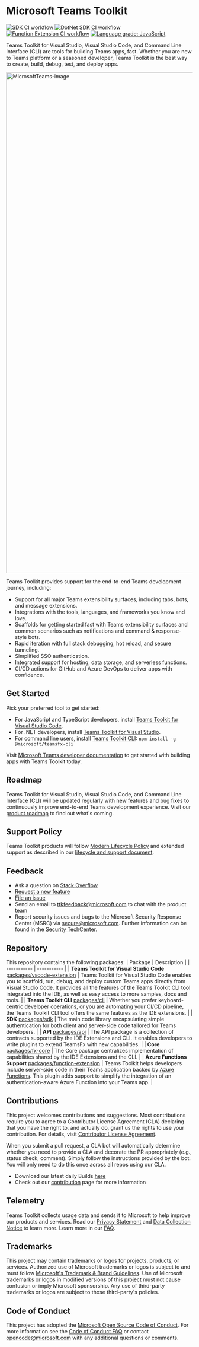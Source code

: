 # Microsoft Teams Toolkit

[![SDK CI workflow](https://github.com/OfficeDev/TeamsFx/actions/workflows/sdk-ci.yml/badge.svg)](https://github.com/OfficeDev/TeamsFx/actions/workflows/sdk-ci.yml)
[![DotNet SDK CI workflow](https://github.com/OfficeDev/TeamsFx/actions/workflows/dotnetsdk-ci.yml/badge.svg)](https://github.com/OfficeDev/TeamsFx/actions/workflows/dotnetsdk-ci.yml)
[![Function Extension CI workflow](https://github.com/OfficeDev/TeamsFx/actions/workflows/FunctionExtensionCI.yml/badge.svg)](https://github.com/OfficeDev/TeamsFx/actions/workflows/FunctionExtensionCI.yml)
[![Language grade: JavaScript](https://img.shields.io/lgtm/grade/javascript/g/OfficeDev/TeamsFx.svg?logo=lgtm&logoWidth=18)](https://lgtm.com/projects/g/OfficeDev/TeamsFx/context:javascript)

Teams Toolkit for Visual Studio, Visual Studio Code, and Command Line Interface (CLI) are tools for building Teams apps, fast. Whether you are new to Teams platform or a seasoned developer, Teams Toolkit is the best way to create, build, debug, test, and deploy apps.

<img width="1350" alt="MicrosoftTeams-image" src="https://aka.ms/teamsfx-hero-image">

Teams Toolkit provides support for the end-to-end Teams development journey, including:

- Support for all major Teams extensibility surfaces, including tabs, bots, and message extensions.
- Integrations with the tools, languages, and frameworks you know and love.
- Scaffolds for getting started fast with Teams extensibility surfaces and common scenarios such as notifications and command & response-style bots.
- Rapid iteration with full stack debugging, hot reload, and secure tunneling.
- Simplified SSO authentication.
- Integrated support for hosting, data storage, and serverless functions.
- CI/CD actions for GitHub and Azure DevOps to deliver apps with confidence.

## Get Started

Pick your preferred tool to get started:

- For JavaScript and TypeScript developers, install [Teams Toolkit for Visual Studio Code](https://docs.microsoft.com/microsoftteams/platform/toolkit/teams-toolkit-fundamentals#install-teams-toolkit-for-visual-studio-code).
- For .NET developers, install [Teams Toolkit for Visual Studio](https://docs.microsoft.com/microsoftteams/platform/toolkit/visual-studio-overview#install-teams-toolkit-for-visual-studio).
- For command line users, install [Teams Toolkit CLI](https://docs.microsoft.com/microsoftteams/platform/toolkit/teamsfx-cli#get-started): `npm install -g @microsoft/teamsfx-cli`

Visit [Microsoft Teams developer documentation](https://aka.ms/teamsfx-docs) to get started with building apps with Teams Toolkit today.

## Roadmap

Teams Toolkit for Visual Studio, Visual Studio Code, and Command Line Interface (CLI) will be updated regularly with new features and bug fixes to continuously improve end-to-end Teams development experience. Visit our [product roadmap](https://aka.ms/teamsfx-roadmap) to find out what's coming.

## Support Policy

Teams Toolkit products will follow [Modern Lifecycle Policy](https://docs.microsoft.com/lifecycle/policies/modern) and extended support as described in our [lifecycle and support document](https://aka.ms/teamsfx-support).

## Feedback

- Ask a question on [Stack Overflow](https://stackoverflow.com/questions/tagged/teams-toolkit)
- [Request a new feature](https://github.com/OfficeDev/TeamsFx/issues/new?assignees=&labels=&template=feature_request.md&title=)
- [File an issue](https://github.com/OfficeDev/TeamsFx/issues/new?assignees=&labels=&template=bug_report.md&title=)
- Send an email to ttkfeedback@microsoft.com to chat with the product team
- Report security issues and bugs to the Microsoft Security Response Center (MSRC) via secure@microsoft.com. Further information can be found in the [Security TechCenter](https://www.microsoft.com/msrc/faqs-report-an-issue?rtc=1).

## Repository

This repository contains the following packages:
| Package | Description |
| ----------- | ----------- |
| **Teams Toolkit for Visual Studio Code** [packages/vscode-extension](https://github.com/OfficeDev/TeamsFx/tree/main/packages/vscode-extension) | Teams Toolkit for Visual Studio Code enables you to scaffold, run, debug, and deploy custom Teams apps directly from Visual Studio Code. It provides all the features of the Teams Toolkit CLI tool integrated into the IDE, as well as easy access to more samples, docs and tools. |
| **Teams Toolkit CLI** [packages/cli](https://github.com/OfficeDev/TeamsFx/tree/main/packages/cli) | Whether you prefer keyboard-centric developer operations, or you are automating your CI/CD pipeline, the Teams Toolkit CLI tool offers the same features as the IDE extensions. |
| **SDK** [packages/sdk](https://github.com/OfficeDev/TeamsFx/tree/main/packages/sdk) | The main code library encapsulating simple authentication for both client and server-side code tailored for Teams developers. |
| **API** [packages/api](https://github.com/OfficeDev/TeamsFx/tree/main/packages/api) | The API package is a collection of contracts supported by the IDE Extensions and CLI. It enables developers to write plugins to extend TeamsFx with new capabilities. |
| **Core** [packages/fx-core](https://github.com/OfficeDev/TeamsFx/tree/main/packages/fx-core) | The Core package centralizes implementation of capabilities shared by the IDE Extensions and the CLI. |
| **Azure Functions Support** [packages/function-extension](https://github.com/OfficeDev/TeamsFx/tree/main/packages/function-extension) | Teams Toolkit helps developers include server-side code in their Teams application backed by [Azure Functions](https://docs.microsoft.com/azure/azure-functions/). This plugin adds support to simplify the integration of an authentication-aware Azure Function into your Teams app. |

## Contributions

This project welcomes contributions and suggestions. Most contributions require you to agree to a
Contributor License Agreement (CLA) declaring that you have the right to, and actually do, grant us
the rights to use your contribution. For details, visit [Contributor License Agreement](https://cla.opensource.microsoft.com).

When you submit a pull request, a CLA bot will automatically determine whether you need to provide
a CLA and decorate the PR appropriately (e.g., status check, comment). Simply follow the instructions
provided by the bot. You will only need to do this once across all repos using our CLA.

- Download our latest daily Builds [here](https://github.com/OfficeDev/TeamsFx/releases)
- Check out our [contribution](https://github.com/OfficeDev/TeamsFx/blob/main/CONTRIBUTING.md) page for more information

## Telemetry

Teams Toolkit collects usage data and sends it to Microsoft to help improve our products and services. Read our [Privacy Statement](https://privacy.microsoft.com/privacystatement) and [Data Collection Notice](https://docs.opensource.microsoft.com/content/releasing/telemetry.html) to learn more. Learn more in our [FAQ](https://code.visualstudio.com/docs/supporting/faq#_how-to-disable-telemetry-reporting).

## Trademarks

This project may contain trademarks or logos for projects, products, or services. Authorized use of Microsoft
trademarks or logos is subject to and must follow
[Microsoft's Trademark & Brand Guidelines](https://www.microsoft.com/legal/intellectualproperty/trademarks/usage/general).
Use of Microsoft trademarks or logos in modified versions of this project must not cause confusion or imply Microsoft sponsorship.
Any use of third-party trademarks or logos are subject to those third-party's policies.

## Code of Conduct

This project has adopted the [Microsoft Open Source Code of Conduct](https://opensource.microsoft.com/codeofconduct/).
For more information see the [Code of Conduct FAQ](https://opensource.microsoft.com/codeofconduct/faq/) or
contact [opencode@microsoft.com](mailto:opencode@microsoft.com) with any additional questions or comments.
